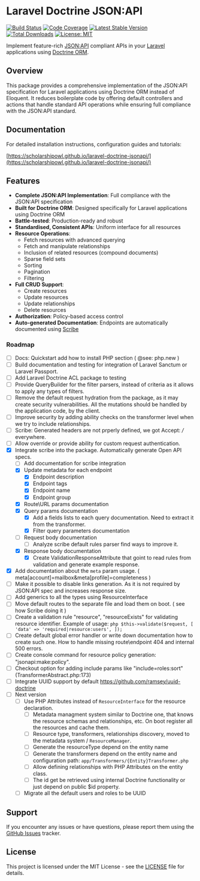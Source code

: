 # Laravel Doctrine JSON:API

<!-- Badges -->
[![Build Status](https://img.shields.io/github/actions/workflow/status/ScholarshipOwl/laravel-doctrine-jsonapi/ci.yml?branch=main)](https://github.com/ScholarshipOwl/laravel-doctrine-jsonapi/actions)
[![Code Coverage](https://img.shields.io/codecov/c/github/ScholarshipOwl/laravel-doctrine-jsonapi)](https://codecov.io/gh/ScholarshipOwl/laravel-doctrine-jsonapi)
[![Latest Stable Version](https://img.shields.io/packagist/v/sowl/laravel-doctrine-jsonapi)](https://packagist.org/packages/sowl/laravel-doctrine-jsonapi)
[![Total Downloads](https://img.shields.io/packagist/dt/sowl/laravel-doctrine-jsonapi)](https://packagist.org/packages/sowl/laravel-doctrine-jsonapi)
[![License: MIT](https://img.shields.io/badge/License-MIT-yellow.svg)](https://opensource.org/licenses/MIT)

Implement feature-rich [JSON:API](https://jsonapi.org/) compliant APIs
in your [Laravel](https://laravel.com/) applications using [Doctrine ORM](https://www.doctrine-project.org/).

## Overview
This package provides a comprehensive implementation of the JSON:API specification for Laravel applications using Doctrine ORM instead of Eloquent. It reduces boilerplate code by offering default controllers and actions that handle standard API operations while ensuring full compliance with the JSON:API standard.

## Documentation
For detailed installation instructions, configuration guides and tutorials:

[https://scholarshipowl.github.io/laravel-doctrine-jsonapi/](https://scholarshipowl.github.io/laravel-doctrine-jsonapi/)

## Features
- **Complete JSON:API Implementation**: Full compliance with the JSON:API specification
- **Built for Doctrine ORM**: Designed specifically for Laravel applications using Doctrine ORM
- **Battle-tested**: Production-ready and robust
- **Standardised, Consistent APIs**: Uniform interface for all resources
- **Resource Operations**:
  - Fetch resources with advanced querying
  - Fetch and manipulate relationships
  - Inclusion of related resources (compound documents)
  - Sparse field sets
  - Sorting
  - Pagination
  - Filtering
- **Full CRUD Support**:
  - Create resources
  - Update resources
  - Update relationships
  - Delete resources
- **Authorization**: Policy-based access control
- **Auto-generated Documentation**: Endpoints are automatically documented using [Scribe](https://scribe.readthedocs.io/en/latest/)

### Roadmap
- [ ] Docs: Quickstart add how to install PHP section ( @see: php.new )
- [ ] Build documentation and testing for integration of Laravel Sanctum or Laravel Passport.
- [ ] Add Laravel Doctrine ACL package to testing
- [ ] Provide QueryBuilder for the filter parsers, instead of criteria as it allows to apply any types of filters.
- [ ] Remove the default request hydration from the package, as it may create security vulnerabilities. All the mutations should be handled by the application code, by the client.
- [ ] Improve security by adding ability checks on the transformer level when we try to include relationships.
- [ ] Scribe: Generated headers are not prperly defined, we got Accept: */* everywhere.
- [ ] Allow override or provide ability for custom request authentication.
- [X] Integrate scribe into the package. Automatically generate Open API specs.
  - [ ] Add documentation for scribe integration
  - [X] Update metadata for each endpoint
    - [X] Endpoint description
    - [X] Endpoint tags
    - [X] Endpoint name
    - [X] Endpoint group
  - [X] Route\URL params documentation
  - [X] Query params documentation
    - [X] Add a fields lists to each query documentation. Need to extract it from the transformer.
    - [X] Filter query parameters documentation
  - [ ] Request body documentation
    - [ ] Analyze scribe default rules parser find ways to improve it.
  - [X] Response body documentation
    - [X] Create ValidationResponseAttribute that goint to read rules from validation and generate example response.
- [X] Add documentation about the `meta` param usage. ( meta[account]=mailbox&meta[profile]=completeness )
- [ ] Make it possible to disable links generation. As it is not required by JSON:API spec and increases response size.
- [ ] Add generics to all the types using ResourceInterface
- [ ] Move default routes to the separate file and load them on boot. ( see how Scribe doing it )
- [ ] Create a validation rule "resource", "resourceExists" for validating resource identifier. Example of usage:
      ```php
      $this->validate($request, [
          'data' => 'required|resource:users',
      ]);
      ```
- [ ] Create default global error handler or write down documentation how to create such one.
      How to handle missing route\endpoint 404 and internal 500 errors.
- [ ] Create console command for resource policy generation: "jsonapi:make:policy".
- [ ] Checkout option for adding include params like "include=roles:sort"  (TransformerAbstract.php:173)
- [ ] Integrate UUID support by default https://github.com/ramsey/uuid-doctrine
- [ ] Next version
  - [ ] Use PHP Attributes instead of `ResourceInterface` for the resource declaration.
    - [ ] Metadata managment system similar to Doctrine one, that knows the resource schemas and relationships, etc. On boot register all the resources and cache them.
    - [ ] Resource type, transformers, relationships discovery, moved to the metadata system / `ResourceManager`.
    - [ ] Generate the resourceType depend on the entity name
    - [ ] Generate the transformers depend on the entity name and configuration path: `app/Transformers/{Entity}Transformer.php`
    - [ ] Allow defining relationships with PHP Attributes on the entity class.
    - [ ] The id get be retrieved using internal Doctrine functionality or just depend on public $id property.
  - [ ] Migrate all the default users and roles to be UUID

## Support

If you encounter any issues or have questions, please report them using the [GitHub Issues](https://github.com/ScholarshipOwl/laravel-doctrine-jsonapi/issues) tracker.

## License

This project is licensed under the MIT License - see the [LICENSE](LICENSE) file for details.
